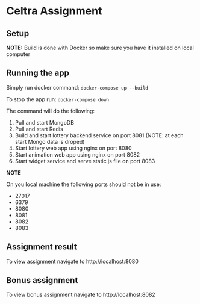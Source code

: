# Celtra Assignment

## Setup

**NOTE:** Build is done with Docker so make sure you have it installed on local computer

## Running the app

Simply run docker command:
`docker-compose up --build`

To stop the app run:
`docker-compose down`

The command will do the following:

1. Pull and start MongoDB
2. Pull and start Redis
3. Build and start lottery backend service on port 8081 (NOTE: at each start Mongo data is droped)
4. Start lottery web app using nginx on port 8080
5. Start animation web app using nginx on port 8082
6. Start widget service and serve static js file on port 8083

**NOTE**

On you local machine the following ports should not be in use:
- 27017
- 6379
- 8080
- 8081
- 8082
- 8083

## Assignment result

To view assignment navigate to http://localhost:8080

## Bonus assignment

To view bonus assignment navigate to http://localhost:8082
